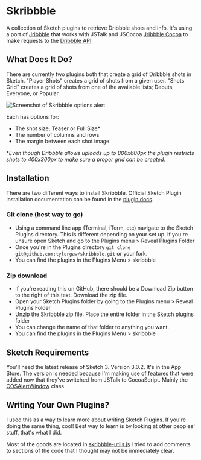 # Skribbble
A collection of Sketch plugins to retrieve Dribbble shots and info. It's using
a port of [Jribbble](https://github.com/tylergaw/jribbble) that works with
JSTalk and JSCocoa [Jribbble Cocoa](https://github.com/tylergaw/jribbble-cocoa)
to make requests to the [Dribbble API](https://dribbble.com/api).

## What Does It Do?
There are currently two plugins both that create a grid of Dribbble shots in Sketch.
"Player Shots" creates a grid of shots from a given user. "Shots Grid" creates
a grid of shots from one of the available lists; Debuts, Everyone, or Popular.

![Screenshot of Skribbble options alert](http://f.cl.ly/items/212G171f1V0o3E1v3r0N/skribbble-screens.png)

Each has options for:

 - The shot size; Teaser or Full Size*
 - The number of columns and rows
 - The margin between each shot image

**Even though Dribbble allows uploads up to 800x600px the plugin restricts shots
to 400x300px to make sure a proper grid can be created.*

## Installation
There are two different ways to install Skribbble. Official Sketch Plugin installation
documentation can be found in the [plugin docs](http://bohemiancoding.com/sketch/support/developer/01-introduction/01.html).

### Git clone (best way to go)
 - Using a command line app (Terminal, iTerm, etc) navigate to the Sketch Plugins
 directory. This is different depending on your set up. If you're unsure open
 Sketch and go to the Plugins menu > Reveal Plugins Folder
 - Once you're in the Plugins directory `git clone git@github.com:tylergaw/skribbble.git` or your fork.
 - You can find the plugins in the Plugins Menu > skribbble

### Zip download
 - If you're reading this on GitHub, there should be a Download Zip button to the
 right of this text. Download the zip file.
 - Open your Sketch Plugins folder by going to the Plugins menu > Reveal Plugins Folder
 - Unzip the Skribbble zip file. Place the entire folder in the Sketch plugins folder
 - You can change the name of that folder to anything you want.
 - You can find the plugins in the Plugins Menu > skribbble


## Sketch Requirements
You'll need the latest release of Sketch 3. Version 3.0.2. It's in the App Store.
The version is needed because I'm making use of features that were added now
that they've switched from JSTalk to CocoaScript. Mainly the
[COSAlertWindow](https://github.com/ccgus/CocoaScript/tree/master/src/framework) class.

## Writing Your Own Plugins?
I used this as a way to learn more about writing Sketch Plugins. If you're doing
the same thing, cool! Best way to learn is by looking at other peoples' stuff,
that's what I did.

Most of the goods are located in [skribbble-utils.js](https://github.com/tylergaw/skribbble/blob/master/lib/jribbble-utils.js)
I tried to add comments to sections of the code that I thought may not be immediately clear.
